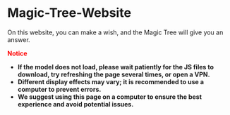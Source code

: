 # Magic-Tree-Website

On this website, you can make a wish, and the Magic Tree will give you an answer.

<span style="color:red;">**Notice**</span>
- **If the model does not load, please wait patiently for the JS files to download, try refreshing the page several times, or open a VPN.**
- **Different display effects may vary; it is recommended to use a computer to prevent errors.**
- **We suggest using this page on a computer to ensure the best experience and avoid potential issues.**
